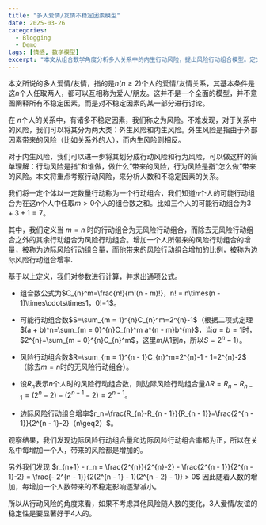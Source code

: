 ```yaml
---
title: "多人爱情/友情不稳定因素模型"
date: 2025-03-26
categories:
  - Blogging
  - Demo
tags: [情感, 数学模型]
excerpt: "本文从组合数学角度分析多人关系中的内生行动风险，提出风险行动组合模型。定义风险行动组合数为总非全员参与的组合数（Rₙ=2ⁿ−2），发现每新增1人带来的边际风险增量ΔR=2ⁿ⁻¹，但其增率rₙ=2ⁿ⁻¹/(2ⁿ⁻¹−2)随人数增加而递减。研究表明，虽然风险总量随人数指数增长，但边际风险增率呈下降趋势，由此推论3人关系的行动风险稳定性显著优于4人关系。该模型聚焦行动组合数量变化，未纳入其他风险因素。"
---
```


本文所说的多人爱情/友情，指的是$n(n\geq 2)$个人的爱情/友情关系，其基本条件是这$n$个人任取两人，都可以互相称为爱人/朋友。这并不是一个全面的模型，并不意图阐释所有不稳定因素，而是对不稳定因素的某一部分进行讨论。

在 $n$个人的关系中，有诸多不稳定因素，我们称之为风险。不难发现，对于关系中的风险，我们可以将其分为两大类：外生风险和内生风险。外生风险是指由于外部因素带来的风险（比如关系外的人），而内生风险则相反。

对于内生风险，我们可以进一步将其划分成行动风险和行为风险，可以做这样的简单理解：行动风险是指“和谁做，做什么”带来的风险，行为风险是指“怎么做”带来的风险。本文将重点考察行动风险，来分析人数和不稳定因素的关系。

我们将一定个体以一定数量行动称为一个行动组合，我们知道$n$个人的可能行动组合为在这n个人中任取$m>0$个人的组合数之和。比如三个人的可能行动组合为$3+3+1=7$。

其中，我们定义当 $m=n$ 时的行动组合为无风险行动组合，而除去无风险行动组合之外的其余行动组合为风险行动组合。增加一个人所带来的风险行动组合的增量，被称为边际风险行动组合量，而他带来的风险行动组合增加的比例，被称为边际风险行动组合增率.

基于以上定义，我们对参数进行计算，并求出通项公式。

- 组合数公式为$C_{n}^m=\frac{n!}{m!(n - m)!}，n! = n\times(n - 1)\times\cdots\times1，0!=1$。
 
- 可能行动组合数$S=\sum_{m = 1}^{n}C_{n}^m=2^{n}-1$（根据二项式定理$(a + b)^n=\sum_{m = 0}^{n}C_{n}^m a^{n - m}b^{m}$，当$a=b = 1$时，$2^{n}=\sum_{m = 0}^{n}C_{n}^m$，这里$m$从$1$到$n$，所以$S = 2^{n}-1$）。
 
- 风险行动组合数$R=\sum_{m = 1}^{n - 1}C_{n}^m=2^{n}-1 - 1=2^{n}-2$（除去$m = n$时的无风险行动组合）。
 
- 设$R_n$表示$n$个人时的风险行动组合数，则边际风险行动组合量$\Delta R=R_{n}-R_{n - 1}=(2^{n}-2)-(2^{n - 1}-2)=2^{n - 1}$。
 
- 边际风险行动组合增率$r_n=\frac{R_{n}-R_{n - 1}}{R_{n - 1}}=\frac{2^{n - 1}}{2^{n - 1}-2}（n\geq2）$。

观察结果，我们发现边际风险行动组合量和边际风险行动组合率都为正，所以在关系中每增加一个人，带来的风险都是增加的。

另外我们发现 $r_{n+1} - r_n = \frac{2^{n}}{2^{n}-2} - \frac{2^{n - 1}}{2^{n - 1}-2} = \frac{- 2^{n - 1}}{2(2^{n - 1} - 1)(2^{n - 2} - 1)} > 0$
因此随着人数的增加，每增加一个人数带来的不稳定影响逐渐减小。

所以从行动风险的角度来看，如果不考虑其他风险随人数的变化，3人爱情/友谊的稳定性是要显著好于4人的。
